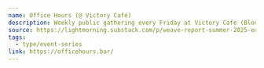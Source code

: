 ```yaml
---
name: Office Hours (@ Victory Café)
description: Weekly public gathering every Friday at Victory Cafe (Bloor+Bathurst) starting at 6:30 pm and going until approximately 9, or until you make other plans. Look for the table with the horse figurine, come sit down, introduce yourself, and meet people!
source: https://lightmorning.substack.com/p/weave-report-summer-2025-edition
tags:
  - type/event-series
link: https://officehours.bar/
---
```

